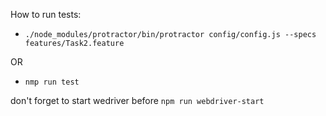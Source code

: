 How to run tests: 

- `./node_modules/protractor/bin/protractor config/config.js --specs features/Task2.feature`

OR 

- `nmp run test`


don't forget to start wedriver before `npm run webdriver-start`


